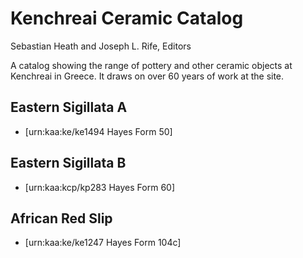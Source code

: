 # Kenchreai Ceramic Catalog
Sebastian Heath and Joseph L. Rife, Editors

A catalog showing the range of pottery and other ceramic objects at Kenchreai in Greece. It draws on over 60 years of work at the site.

## Eastern Sigillata A
- [urn:kaa:ke/ke1494 Hayes Form 50]

## Eastern Sigillata B
- [urn:kaa:kcp/kp283 Hayes Form 60]

## African Red Slip
- [urn:kaa:ke/ke1247 Hayes Form 104c]
